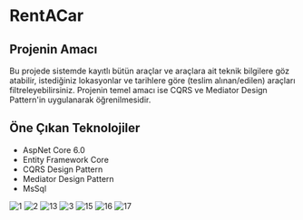 # RentACar

## Projenin Amacı
Bu projede sistemde kayıtlı bütün araçlar ve araçlara ait teknik bilgilere göz atabilir, istediğiniz lokasyonlar ve tarihlere göre (teslim alınan/edilen) araçları filtreleyebilirsiniz. Projenin temel amacı ise CQRS ve Mediator Design Pattern'in uygulanarak öğrenilmesidir.

## Öne Çıkan Teknolojiler
- AspNet Core 6.0
- Entity Framework Core
- CQRS Design Pattern
- Mediator Design Pattern
- MsSql

![1](https://github.com/fthatmc/RentACar/assets/136472585/343353b8-37dd-43b4-87f0-9728c20fbbf2)
![2](https://github.com/fthatmc/RentACar/assets/136472585/a6e9a11f-652c-440d-a6bd-3854f63f4d3a)
![13](https://github.com/fthatmc/RentACar/assets/136472585/2afd9e36-faad-4950-b58a-a0443b4edd47)
![3](https://github.com/fthatmc/RentACar/assets/136472585/46509dde-0438-4e7d-aea1-de7777e6dd1d)
![15](https://github.com/fthatmc/RentACar/assets/136472585/0bc64c73-2d10-4571-8d26-0d80b1067a73)
![16](https://github.com/fthatmc/RentACar/assets/136472585/10005d11-358b-42db-bd35-366e7725dc26)
![17](https://github.com/fthatmc/RentACar/assets/136472585/5e70be27-1b63-4670-a97f-fafb42052787)
